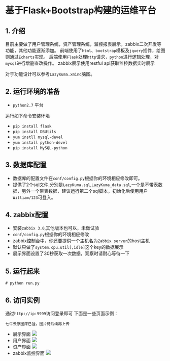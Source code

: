 # 基于Flask+Bootstrap构建的运维平台 
## 1. 介绍
目前主要做了用户管理系统，资产管理系统，监控报表展示，zabbix二次开发等功能，其他功能逐渐添加。
前端使用了`html`、`bootstrap`模板及`jquery`插件，绘图则通过`Echarts`实现。
后端使用`Flask`处理`http`请求，`python`进行逻辑处理，对`mysql`进行增删查改操作。
zabbix展示使用restful api获取监控数据实时展示

对于功能设计可以参考`LazyKuma.xmind`脑图。

## 2. 运行环境的准备
* `python2.7` 平台

运行如下命令安装环境
* `pip install flask`
* `pip install DBUtils`
* `yum instll mysql-devel`
* `yum install python-devel`
* `pip install MySQL-python`

## 3. 数据库配置
* 数据库的配置文件在`conf/config.py`根据你的环境相应修改即可。
* 提供了2个sql文件,分别是`LazyKuma.sql`,`LazyKuma_data.sql`,一个是不带表数据，另外一个带表数据，建议运行第二个sql脚本，初始化后使用用户`William/123`可登入。


## 4. zabbix配置
* 安装`zabbix 3.0`,其他版本也可以，未做试验
* `conf/config.py`根据你的环境相应修改
* zabbix控制台中，你还要提供一个主机名为`Zabbix server`的host主机
* 默认只做了`system.cpu.util[,idle]`这个key的数据展示
* 展示界面设置了30秒获取一次数据，观察时请耐心等待一下

## 5. 运行起来
```
# python run.py

```

## 6. 访问实例
通过`http://ip:9999`访问登录即可
下面是一些页面示例：

`七牛云原图床已挂，图片待后续再上传`

* 展示界面
![](http://ofus5xwey.bkt.clouddn.com/lazy1.png)
* 用户界面
![](http://ofus5xwey.bkt.clouddn.com/lazy_2.png)
* 资产界面
![](http://ofus5xwey.bkt.clouddn.com/lazy_3.png)
* zabbix监控界面
![](http://ofus5xwey.bkt.clouddn.com/lazy_5.png)
